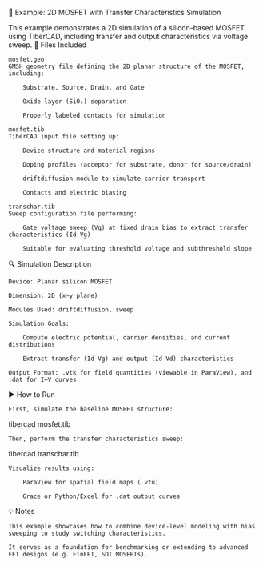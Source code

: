 📄 Example: 2D MOSFET with Transfer Characteristics Simulation

This example demonstrates a 2D simulation of a silicon-based MOSFET using TiberCAD, including transfer and output characteristics via voltage sweep.
🧪 Files Included

    mosfet.geo
    GMSH geometry file defining the 2D planar structure of the MOSFET, including:

        Substrate, Source, Drain, and Gate

        Oxide layer (SiO₂) separation

        Properly labeled contacts for simulation

    mosfet.tib
    TiberCAD input file setting up:

        Device structure and material regions

        Doping profiles (acceptor for substrate, donor for source/drain)

        driftdiffusion module to simulate carrier transport

        Contacts and electric biasing

    transchar.tib
    Sweep configuration file performing:

        Gate voltage sweep (Vg) at fixed drain bias to extract transfer characteristics (Id–Vg)

        Suitable for evaluating threshold voltage and subthreshold slope

🔍 Simulation Description

    Device: Planar silicon MOSFET

    Dimension: 2D (x–y plane)

    Modules Used: driftdiffusion, sweep

    Simulation Goals:

        Compute electric potential, carrier densities, and current distributions

        Extract transfer (Id–Vg) and output (Id–Vd) characteristics

    Output Format: .vtk for field quantities (viewable in ParaView), and .dat for I–V curves

▶️ How to Run

    First, simulate the baseline MOSFET structure:

tibercad mosfet.tib

    Then, perform the transfer characteristics sweep:

tibercad transchar.tib

    Visualize results using:

        ParaView for spatial field maps (.vtu)

        Grace or Python/Excel for .dat output curves

💡 Notes

    This example showcases how to combine device-level modeling with bias sweeping to study switching characteristics.

    It serves as a foundation for benchmarking or extending to advanced FET designs (e.g. FinFET, SOI MOSFETs).
